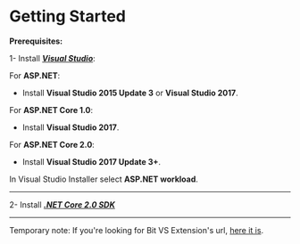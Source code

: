 # Getting Started

**Prerequisites:**

1- Install [***Visual Studio***](https://www.visualstudio.com/downloads/):

For **ASP.NET**:
- Install **Visual Studio 2015 Update 3** or **Visual Studio 2017**.

For **ASP.NET Core 1.0**:
- Install **Visual Studio 2017**.

For **ASP.NET Core 2.0**:
- Install **Visual Studio 2017 Update 3+**.

In Visual Studio Installer select **ASP.NET workload**.

___

2- Install ***[.NET Core 2.0 SDK](https://www.microsoft.com/net/download/core)***

___

Temporary note: If you're looking for Bit VS Extension's url, [here it is](https://myget.org/F/bit-foundation/vsix).
